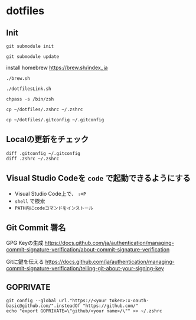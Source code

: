 dotfiles
========

## Init

```
git submodule init
```

```
git submodule update
```

install homebrew https://brew.sh/index_ja

```
./brew.sh
```

```
./dotfilesLink.sh
```

```
chpass -s /bin/zsh
```

```
cp ~/dotfiles/.zshrc ~/.zshrc
```

```
cp ~/dotfiles/.gitconfig ~/.gitconfig
```

## Localの更新をチェック

```
diff .gitconfig ~/.gitconfig
diff .zshrc ~/.zshrc
```

## Visual Studio Codeを `code` で起動できるようにする

* Visual Studio Code上で、 `⇧⌘P`
* `shell` で検索
* `PATH内にcodeコマンドをインストール`

## Git Commit 署名

GPG Keyの生成
https://docs.github.com/ja/authentication/managing-commit-signature-verification/about-commit-signature-verification

Gitに鍵を伝える
https://docs.github.com/ja/authentication/managing-commit-signature-verification/telling-git-about-your-signing-key

## GOPRIVATE

```
git config --global url."https://<your token>:x-oauth-basic@github.com/".insteadOf "https://github.com/"
echo "export GOPRIVATE=\"github/<your name>/\"" >> ~/.zshrc
```
